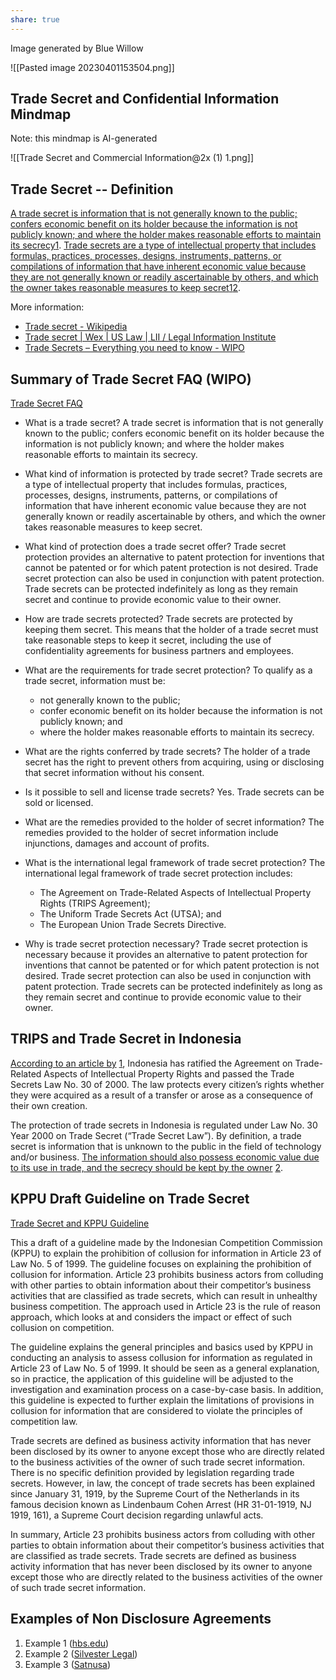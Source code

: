 ```yaml
---
share: true
---
```


Image generated by Blue Willow

![[Pasted image 20230401153504.png]]





## Trade Secret and Confidential Information Mindmap 

Note: this mindmap is AI-generated

![[Trade Secret and Commercial Information@2x (1) 1.png]]


## Trade Secret -- Definition

[A trade secret is information that is not generally known to the public; confers economic benefit on its holder because the information is not publicly known; and where the holder makes reasonable efforts to maintain its secrecy](https://en.wikipedia.org/wiki/Trade_secret)[1](https://en.wikipedia.org/wiki/Trade_secret). [Trade secrets are a type of intellectual property that includes formulas, practices, processes, designs, instruments, patterns, or compilations of information that have inherent economic value because they are not generally known or readily ascertainable by others, and which the owner takes reasonable measures to keep secret](https://en.wikipedia.org/wiki/Trade_secret)[1](https://en.wikipedia.org/wiki/Trade_secret)[2](https://www.law.cornell.edu/wex/trade_secret).

More information:

-   [Trade secret - Wikipedia](https://en.wikipedia.org/wiki/Trade_secret)
-   [Trade secret | Wex | US Law | LII / Legal Information Institute](https://www.law.cornell.edu/wex/trade_secret)
-   [Trade Secrets – Everything you need to know - WIPO](https://www.wipo.int/tradesecrets/en/)


## Summary of Trade Secret FAQ (WIPO)

[Trade Secret FAQ](https://www.wipo.int/tradesecrets/en/tradesecrets_faqs.html)

- What is a trade secret? A trade secret is information that is not generally known to the public; confers economic benefit on its holder because the information is not publicly known; and where the holder makes reasonable efforts to maintain its secrecy.

- What kind of information is protected by trade secret? Trade secrets are a type of intellectual property that includes formulas, practices, processes, designs, instruments, patterns, or compilations of information that have inherent economic value because they are not generally known or readily ascertainable by others, and which the owner takes reasonable measures to keep secret.
  
- What kind of protection does a trade secret offer? Trade secret protection provides an alternative to patent protection for inventions that cannot be patented or for which patent protection is not desired. Trade secret protection can also be used in conjunction with patent protection. Trade secrets can be protected indefinitely as long as they remain secret and continue to provide economic value to their owner.
- How are trade secrets protected? Trade secrets are protected by keeping them secret. This means that the holder of a trade secret must take reasonable steps to keep it secret, including the use of confidentiality agreements for business partners and employees.

- What are the requirements for trade secret protection? To qualify as a trade secret, information must be:
    
    -   not generally known to the public;
    -   confer economic benefit on its holder because the information is not publicly known; and
    -   where the holder makes reasonable efforts to maintain its secrecy.


- What are the rights conferred by trade secrets? The holder of a trade secret has the right to prevent others from acquiring, using or disclosing that secret information without his consent.
  
- Is it possible to sell and license trade secrets? Yes. Trade secrets can be sold or licensed.
   
- What are the remedies provided to the holder of secret information? The remedies provided to the holder of secret information include injunctions, damages and account of profits.

- What is the international legal framework of trade secret protection? The international legal framework of trade secret protection includes:
    
    -   The Agreement on Trade-Related Aspects of Intellectual Property Rights (TRIPS Agreement);
    -   The Uniform Trade Secrets Act (UTSA); and
    -   The European Union Trade Secrets Directive.



- Why is trade secret protection necessary? Trade secret protection is necessary because it provides an alternative to patent protection for inventions that cannot be patented or for which patent protection is not desired. Trade secret protection can also be used in conjunction with patent protection. Trade secrets can be protected indefinitely as long as they remain secret and continue to provide economic value to their owner.


## TRIPS and Trade Secret in Indonesia


[According to an article by](https://ojs.uph.edu/index.php/Anthology/article/view/6700) [1](https://ojs.uph.edu/index.php/Anthology/article/view/6700), Indonesia has ratified the Agreement on Trade-Related Aspects of Intellectual Property Rights and passed the Trade Secrets Law No. 30 of 2000. The law protects every citizen’s rights whether they were acquired as a result of a transfer or arose as a consequence of their own creation.

The protection of trade secrets in Indonesia is regulated under Law No. 30 Year 2000 on Trade Secret (“Trade Secret Law”). By definition, a trade secret is information that is unknown to the public in the field of technology and/or business. [The information should also possess economic value due to its use in trade, and the secrecy should be kept by the owner](https://affa.co.id/global/2020/02/08/trade-secret-scope-protection-indonesia/) [2](https://affa.co.id/global/2020/02/08/trade-secret-scope-protection-indonesia/).


## KPPU Draft Guideline on Trade Secret

[Trade Secret and KPPU Guideline](https://www.kppu.go.id/id/wp-content/uploads/2012/01/UPLOAD-Draft-Pasal-23_Rahasia-Perusahaan-Clean-19.01.2012.pdf)

This a draft of a guideline made by the Indonesian Competition Commission (KPPU) to explain the prohibition of collusion for information in Article 23 of Law No. 5 of 1999. The guideline focuses on explaining the prohibition of collusion for information. Article 23 prohibits business actors from colluding with other parties to obtain information about their competitor’s business activities that are classified as trade secrets, which can result in unhealthy business competition. The approach used in Article 23 is the rule of reason approach, which looks at and considers the impact or effect of such collusion on competition.

The guideline explains the general principles and basics used by KPPU in conducting an analysis to assess collusion for information as regulated in Article 23 of Law No. 5 of 1999. It should be seen as a general explanation, so in practice, the application of this guideline will be adjusted to the investigation and examination process on a case-by-case basis. In addition, this guideline is expected to further explain the limitations of provisions in collusion for information that are considered to violate the principles of competition law.

Trade secrets are defined as business activity information that has never been disclosed by its owner to anyone except those who are directly related to the business activities of the owner of such trade secret information. There is no specific definition provided by legislation regarding trade secrets. However, in law, the concept of trade secrets has been explained since January 31, 1919, by the Supreme Court of the Netherlands in its famous decision known as Lindenbaum Cohen Arrest (HR 31-01-1919, NJ 1919, 161), a Supreme Court decision regarding unlawful acts.

In summary, Article 23 prohibits business actors from colluding with other parties to obtain information about their competitor’s business activities that are classified as trade secrets. Trade secrets are defined as business activity information that has never been disclosed by its owner to anyone except those who are directly related to the business activities of the owner of such trade secret information.

## Examples of Non Disclosure Agreements

1. Example 1 ([hbs.edu](https://view.officeapps.live.com/op/view.aspx?src=https%3A%2F%2Fwww.hbs.edu%2Fnewventurecompetition%2FDocuments%2FNondisclosure%2520Agreement.docx%23%3A~%3Atext%3DTHIS%2520AGREEMENT%2520(the%2520%2522Agreement%25E2%2580%259D%2Cthe%2520%25E2%2580%259CReceiving%2520Party%25E2%2580%259D).&wdOrigin=BROWSELINK))
2. Example 2 ([Silvester Legal]())
3. Example 3 ([Satnusa](https://www.satnusa.com/data/download/nda.pdf))

